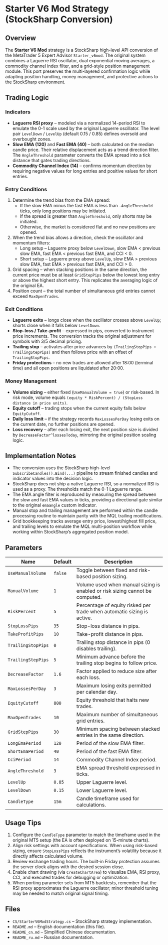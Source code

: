 # Starter V6 Mod Strategy (StockSharp Conversion)

## Overview

The **Starter V6 Mod** strategy is a StockSharp high-level API conversion of the MetaTrader 5 Expert Advisor `Starter_v6mod`. The original system combines a Laguerre RSI oscillator, dual exponential moving averages, a commodity channel index filter, and a grid-style position management module. This port preserves the multi-layered confirmation logic while adapting position handling, money management, and protective actions to the StockSharp environment.

## Trading Logic

### Indicators

* **Laguerre RSI proxy** – modeled via a normalized 14-period RSI to emulate the 0-1 scale used by the original Laguerre oscillator. The level pair `LevelDown` / `LevelUp` (default 0.15 / 0.85) defines oversold and overbought zones.
* **Slow EMA (120)** and **Fast EMA (40)** – both calculated on the median candle price. Their relative displacement acts as a trend direction filter. The `AngleThreshold` parameter converts the EMA spread into a tick distance that gates trading directions.
* **Commodity Channel Index (14)** – confirms momentum direction by requiring negative values for long entries and positive values for short entries.

### Entry Conditions

1. Determine the trend bias from the EMA spread:
   * If the slow EMA minus the fast EMA is less than `-AngleThreshold` ticks, only long positions may be initiated.
   * If the spread is greater than `AngleThreshold`, only shorts may be initiated.
   * Otherwise, the market is considered flat and no new positions are opened.
2. When the trend bias allows a direction, check the oscillator and momentum filters:
   * Long setup – Laguerre proxy below `LevelDown`, slow EMA < previous slow EMA, fast EMA < previous fast EMA, and CCI < 0.
   * Short setup – Laguerre proxy above `LevelUp`, slow EMA > previous slow EMA, fast EMA > previous fast EMA, and CCI > 0.
3. Grid spacing – when stacking positions in the same direction, the current price must be at least `GridStepPips` below the lowest long entry or above the highest short entry. This replicates the averaging logic of the original EA.
4. Position count – the total number of simultaneous grid entries cannot exceed `MaxOpenTrades`.

### Exit Conditions

* **Laguerre exits** – longs close when the oscillator crosses above `LevelUp`; shorts close when it falls below `LevelDown`.
* **Stop-loss / Take-profit** – expressed in pips, converted to instrument price increments. The conversion tracks the original adjustment for symbols with 3/5 decimal pricing.
* **Trailing stop** – activates after price advances by `(TrailingStopPips + TrailingStepPips)` and then follows price with an offset of `TrailingStopPips`.
* **Friday protections** – no new trades are allowed after 18:00 (terminal time) and all open positions are liquidated after 20:00.

### Money Management

* **Volume sizing** – either fixed (`UseManualVolume = true`) or risk-based. In risk mode, volume equals `(equity * RiskPercent) / (StopLoss distance in price units)`.
* **Equity cutoff** – trading stops when the current equity falls below `EquityCutoff`.
* **Daily loss limit** – if the strategy records `MaxLossesPerDay` losing exits on the current date, no further positions are opened.
* **Loss recovery** – after each losing exit, the next position size is divided by `DecreaseFactor^lossesToday`, mirroring the original position scaling logic.

## Implementation Notes

* The conversion uses the StockSharp high-level `SubscribeCandles().Bind(...)` pipeline to stream finished candles and indicator values into the decision logic.
* StockSharp does not ship a native Laguerre RSI, so a normalized RSI is used as a proxy. The thresholds match the 0-1 Laguerre range.
* The EMA angle filter is reproduced by measuring the spread between the slow and fast EMA values in ticks, providing a directional gate similar to the original `emaangle` custom indicator.
* Manual stop and trailing management are performed within the candle processing routine to maintain parity with the MQL trailing modifications.
* Grid bookkeeping tracks average entry price, lowest/highest fill price, and trailing levels to emulate the MQL multi-position workflow while working within StockSharp’s aggregated position model.

## Parameters

| Name | Default | Description |
| ---- | ------- | ----------- |
| `UseManualVolume` | `false` | Toggle between fixed and risk-based position sizing. |
| `ManualVolume` | `1` | Volume used when manual sizing is enabled or risk sizing cannot be computed. |
| `RiskPercent` | `5` | Percentage of equity risked per trade when automatic sizing is active. |
| `StopLossPips` | `35` | Stop-loss distance in pips. |
| `TakeProfitPips` | `10` | Take-profit distance in pips. |
| `TrailingStopPips` | `0` | Trailing stop distance in pips (0 disables trailing). |
| `TrailingStepPips` | `5` | Minimum advance before the trailing stop begins to follow price. |
| `DecreaseFactor` | `1.6` | Factor applied to reduce size after each loss. |
| `MaxLossesPerDay` | `3` | Maximum losing exits permitted per calendar day. |
| `EquityCutoff` | `800` | Equity threshold that halts new trades. |
| `MaxOpenTrades` | `10` | Maximum number of simultaneous grid entries. |
| `GridStepPips` | `30` | Minimum spacing between stacked entries in the same direction. |
| `LongEmaPeriod` | `120` | Period of the slow EMA filter. |
| `ShortEmaPeriod` | `40` | Period of the fast EMA filter. |
| `CciPeriod` | `14` | Commodity Channel Index period. |
| `AngleThreshold` | `3` | EMA spread threshold expressed in ticks. |
| `LevelUp` | `0.85` | Upper Laguerre level. |
| `LevelDown` | `0.15` | Lower Laguerre level. |
| `CandleType` | `15m` | Candle timeframe used for calculations. |

## Usage Tips

1. Configure the `CandleType` parameter to match the timeframe used in the original MT5 setup (the EA is often deployed on 15-minute charts).
2. Align risk settings with account specifications. When using risk-based sizing, ensure `StopLossPips` reflects the instrument’s volatility because it directly affects calculated volume.
3. Review exchange trading hours. The built-in Friday protection assumes the server clock aligns with the desired session close.
4. Enable chart drawing (via `CreateChartArea`) to visualize EMA, RSI proxy, CCI, and executed trades for debugging or optimization.
5. When porting parameter sets from MT5 backtests, remember that the RSI proxy approximates the Laguerre oscillator; minor threshold tuning may be needed to match original signal timing.

## Files

* `CS/StarterV6ModStrategy.cs` – StockSharp strategy implementation.
* `README.md` – English documentation (this file).
* `README_cn.md` – Simplified Chinese documentation.
* `README_ru.md` – Russian documentation.

